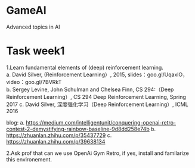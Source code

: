 # GameAI
Advanced topics in AI

# Task week1
1.Learn fundamental elements of (deep) reinforcement learning. <br>
a. David Silver, (Reinforcement Learning）, 2015, slides：goo.gl/UqaxlO，video：goo.gl/7BVRkT  <br>
b. Sergey Levine, John Schulman and Chelsea Finn, CS 294:（Deep Reinforcement Learning）, CS 294 Deep Reinforcement Learning, Spring 2017 
c. David Silver, 深度强化学习（Deep Reinforcement Learning）, ICML 2016 

blog:
a. https://medium.com/intelligentunit/conquering-openai-retro-contest-2-demystifying-rainbow-baseline-9d8dd258e74b 
b. https://zhuanlan.zhihu.com/p/35437729 
c. https://zhuanlan.zhihu.com/p/39638134 

2.Ask prof that can we use OpenAi Gym Retro, if yes, install and familarize this environement.


